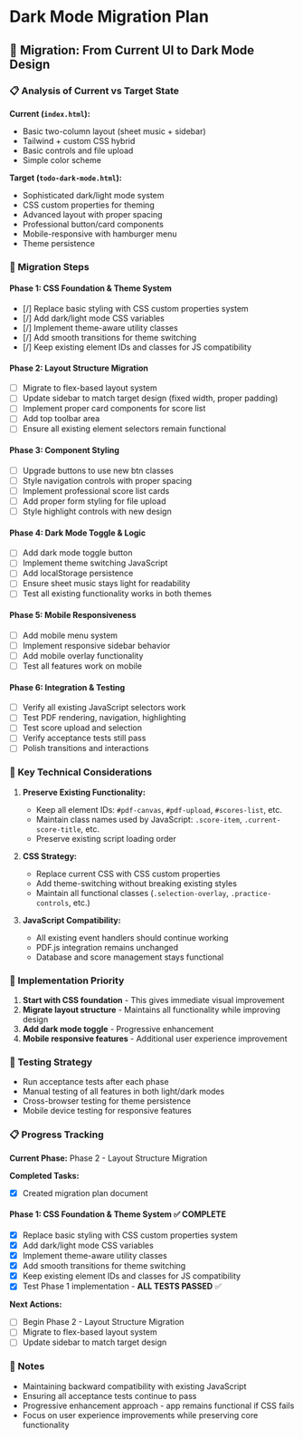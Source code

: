 # Dark Mode Migration Plan

## 🎯 Migration: From Current UI to Dark Mode Design

### 📋 Analysis of Current vs Target State

**Current (`index.html`):**
- Basic two-column layout (sheet music + sidebar)
- Tailwind + custom CSS hybrid
- Basic controls and file upload
- Simple color scheme

**Target (`todo-dark-mode.html`):**
- Sophisticated dark/light mode system
- CSS custom properties for theming
- Advanced layout with proper spacing
- Professional button/card components
- Mobile-responsive with hamburger menu
- Theme persistence

### 🚀 Migration Steps

#### **Phase 1: CSS Foundation & Theme System**
- [/] Replace basic styling with CSS custom properties system
- [/] Add dark/light mode CSS variables
- [/] Implement theme-aware utility classes
- [/] Add smooth transitions for theme switching
- [/] Keep existing element IDs and classes for JS compatibility

#### **Phase 2: Layout Structure Migration**
- [ ] Migrate to flex-based layout system
- [ ] Update sidebar to match target design (fixed width, proper padding)
- [ ] Implement proper card components for score list
- [ ] Add top toolbar area
- [ ] Ensure all existing element selectors remain functional

#### **Phase 3: Component Styling**
- [ ] Upgrade buttons to use new btn classes
- [ ] Style navigation controls with proper spacing
- [ ] Implement professional score list cards
- [ ] Add proper form styling for file upload
- [ ] Style highlight controls with new design

#### **Phase 4: Dark Mode Toggle & Logic**
- [ ] Add dark mode toggle button
- [ ] Implement theme switching JavaScript
- [ ] Add localStorage persistence
- [ ] Ensure sheet music stays light for readability
- [ ] Test all existing functionality works in both themes

#### **Phase 5: Mobile Responsiveness**
- [ ] Add mobile menu system
- [ ] Implement responsive sidebar behavior
- [ ] Add mobile overlay functionality
- [ ] Test all features work on mobile

#### **Phase 6: Integration & Testing**
- [ ] Verify all existing JavaScript selectors work
- [ ] Test PDF rendering, navigation, highlighting
- [ ] Test score upload and selection
- [ ] Verify acceptance tests still pass
- [ ] Polish transitions and interactions

### 🔧 Key Technical Considerations

1. **Preserve Existing Functionality:**
   - Keep all element IDs: `#pdf-canvas`, `#pdf-upload`, `#scores-list`, etc.
   - Maintain class names used by JavaScript: `.score-item`, `.current-score-title`, etc.
   - Preserve existing script loading order

2. **CSS Strategy:**
   - Replace current CSS with CSS custom properties
   - Add theme-switching without breaking existing styles
   - Maintain all functional classes (`.selection-overlay`, `.practice-controls`, etc.)

3. **JavaScript Compatibility:**
   - All existing event handlers should continue working
   - PDF.js integration remains unchanged
   - Database and score management stays functional

### 📝 Implementation Priority

1. **Start with CSS foundation** - This gives immediate visual improvement
2. **Migrate layout structure** - Maintains all functionality while improving design
3. **Add dark mode toggle** - Progressive enhancement
4. **Mobile responsive features** - Additional user experience improvement

### 🧪 Testing Strategy

- Run acceptance tests after each phase
- Manual testing of all features in both light/dark modes
- Cross-browser testing for theme persistence
- Mobile device testing for responsive features

### 📋 Progress Tracking

**Current Phase:** Phase 2 - Layout Structure Migration

**Completed Tasks:**
- [x] Created migration plan document

#### **Phase 1: CSS Foundation & Theme System** ✅ **COMPLETE**
- [x] Replace basic styling with CSS custom properties system
- [x] Add dark/light mode CSS variables
- [x] Implement theme-aware utility classes
- [x] Add smooth transitions for theme switching
- [x] Keep existing element IDs and classes for JS compatibility
- [x] Test Phase 1 implementation - **ALL TESTS PASSED** ✅

**Next Actions:**
- [ ] Begin Phase 2 - Layout Structure Migration
- [ ] Migrate to flex-based layout system
- [ ] Update sidebar to match target design

### 📝 Notes

- Maintaining backward compatibility with existing JavaScript
- Ensuring all acceptance tests continue to pass
- Progressive enhancement approach - app remains functional if CSS fails
- Focus on user experience improvements while preserving core functionality

